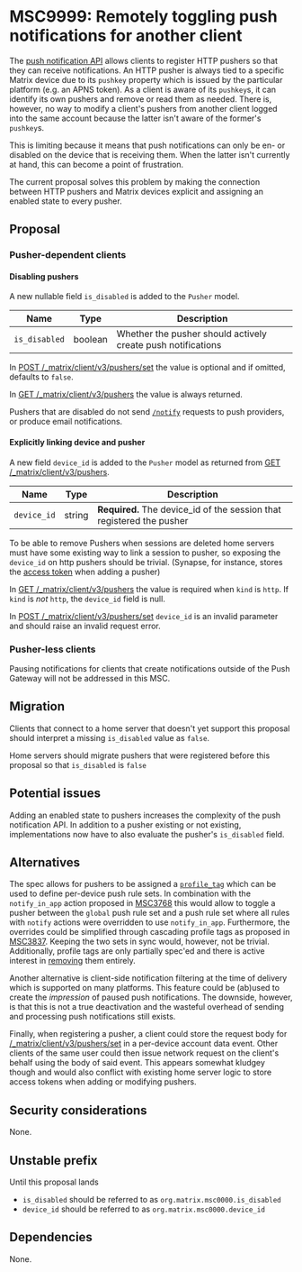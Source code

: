 # MSC9999: Remotely toggling push notifications for another client

The [push notification API](https://spec.matrix.org/v1.3/client-server-api/#push-notifications) allows clients to
register HTTP pushers so that they can receive notifications. An HTTP pusher is always tied to a specific Matrix device
due to its `pushkey` property which is issued by the particular platform (e.g. an APNS token). As a client is aware of
its `pushkey`s, it can identify its own pushers and remove or read them as needed. There is, however, no way to modify a
client's pushers from another client logged into the same account because the latter isn't aware of the former's
`pushkey`s.

This is limiting because it means that push notifications can only be en- or disabled on the device that is receiving
them. When the latter isn't currently at hand, this can become a point of frustration.

The current proposal solves this problem by making the connection between HTTP pushers and Matrix devices explicit and
assigning an enabled state to every pusher.

## Proposal

### Pusher-dependent clients

#### Disabling pushers
A new nullable field `is_disabled` is added to the `Pusher` model.

| Name | Type | Description |
|------|------|-------------|
| `is_disabled` | boolean | Whether the pusher should actively create push notifications

In [POST /_matrix/client/v3/pushers/set](https://spec.matrix.org/v1.3/client-server-api/#post_matrixclientv3pushersset)
the value is optional and if omitted, defaults to `false`.

In [GET /_matrix/client/v3/pushers](https://spec.matrix.org/v1.3/client-server-api/#get_matrixclientv3pushers) the value
is always returned.

Pushers that are disabled do not send
[`/notify`](https://spec.matrix.org/v1.3/push-gateway-api/#post_matrixpushv1notify) requests to push providers, or
produce email notifications.

#### Explicitly linking device and pusher
A new field `device_id` is added to the `Pusher` model as returned from [GET
/_matrix/client/v3/pushers](https://spec.matrix.org/v1.3/client-server-api/#get_matrixclientv3pushers).

| Name | Type | Description |
|------|------|-------------|
| `device_id` | string | **Required.** The device_id of the session that registered the pusher


To be able to remove Pushers when sessions are deleted home servers must have some existing way to link a session to
pusher, so exposing the `device_id` on http pushers should be trivial. (Synapse, for instance, stores the [access
token](https://github.com/matrix-org/synapse/blob/develop/synapse/storage/databases/main/pusher.py#L487) when adding a
pusher)

In [GET /_matrix/client/v3/pushers](https://spec.matrix.org/v1.3/client-server-api/#get_matrixclientv3pushers) the value
is required when `kind` is `http`. If `kind` is _not_ `http`, the `device_id` field is null.

In [POST /_matrix/client/v3/pushers/set](https://spec.matrix.org/v1.3/client-server-api/#post_matrixclientv3pushersset)
`device_id` is an invalid parameter and should raise an invalid request error.


### Pusher-less clients

Pausing notifications for clients that create notifications outside of the Push Gateway will not be addressed in this MSC.

## Migration

Clients that connect to a home server that doesn't yet support this proposal should interpret a missing `is_disabled`
value as `false`.

Home servers should migrate pushers that were registered before this proposal so that `is_disabled` is `false`

## Potential issues

Adding an enabled state to pushers increases the complexity of the push notification API. In addition to a pusher
existing or not existing, implementations now have to also evaluate the pusher's `is_disabled` field.

## Alternatives

The spec allows for pushers to be assigned a
[`profile_tag`](https://spec.matrix.org/v1.3/client-server-api/#post_matrixclientv3pushersset) which can be used to
define per-device push rule sets. In combination with the `notify_in_app` action proposed in
[MSC3768](https://github.com/matrix-org/matrix-spec-proposals/pull/3768) this would allow to toggle a pusher between the
`global` push rule set and a push rule set where all rules with `notify` actions were overridden to use `notify_in_app`.
Furthermore, the overrides could be simplified through cascading profile tags as proposed in
[MSC3837](https://github.com/matrix-org/matrix-spec-proposals/pull/3837). Keeping the two sets in sync would, however,
not be trivial. Additionally, profile tags are only partially spec'ed and there is active interest in
[removing](https://github.com/matrix-org/matrix-spec/issues/637) them entirely.

Another alternative is client-side notification filtering at the time of delivery which is supported on many platforms.
This feature could be (ab)used to create the _impression_ of paused push notifications. The downside, however, is that
this is not a true deactivation and the wasteful overhead of sending and processing push notifications still exists.

Finally, when registering a pusher, a client could store the request body for
[/_matrix/client/v3/pushers/set](https://spec.matrix.org/v1.3/client-server-api/#post_matrixclientv3pushersset) in a
per-device account data event. Other clients of the same user could then issue network request on the client's behalf
using the body of said event. This appears somewhat kludgey though and would also conflict with existing home server
logic to store access tokens when adding or modifying pushers.

## Security considerations

None.

## Unstable prefix

Until this proposal lands
    
- `is_disabled` should be referred to as `org.matrix.msc0000.is_disabled`
- `device_id` should be referred to as `org.matrix.msc0000.device_id`

## Dependencies

None.

